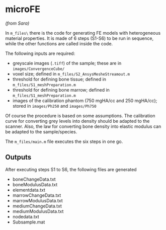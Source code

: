 # microFE

*(from Sara)*

In `m_files\` there is the code for generating FE models with heterogeneous
material properties. It is made of 6 steps (S1-S6) to be run in sequence,
while the other functions are called inside the code.

The following inputs are required:

- greyscale images (`.tiff`) of the sample; these are in `images/ConvergenceCube/`
- voxel size; defined in `m_files/S2_AnsysMesheStreamout.m`
- threshold for defining bone tissue; defined in `m_files/S1_meshPreparation.m`
- threshold for defining bone marrow; defined in `m_files/S1_meshPreparation.m`
- images of the calibration phantom (750 mgHA/cc and 250 mgHA/cc); stored in `images/Ph250` and `images/Ph750`

Of course the procedure is based on some assumptions. The calibration curve for
converting grey levels into density should be adapted to the scanner. Also, the
law for converting bone density into elastic modulus can be adapted to the
sample/species.

The `m_files/main.m` file executes the six steps in one go.

## Outputs

After executing steps S1 to S6, the following files are generated

- boneChangeData.txt
- boneModulusData.txt
- elementdata.txt
- marrowChangeData.txt
- marrowModulusData.txt
- mediumChangeData.txt
- mediumModulusData.txt
- nodedata.txt
- Subsample.mat
